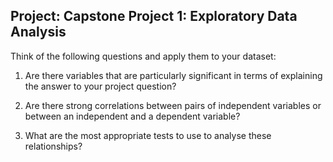 ## Project: Capstone Project 1: Exploratory Data Analysis

Think of the following questions and apply them to your dataset:

1. Are there variables that are particularly significant in terms of explaining the answer to your project question?

2. Are there strong correlations between pairs of independent variables or between an independent and a dependent variable?

3. What are the most appropriate tests to use to analyse these relationships?

